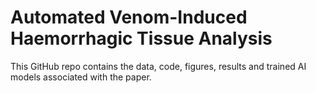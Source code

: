 # Automated Venom-Induced Haemorrhagic Tissue Analysis
This GitHub repo contains the data, code, figures, results and trained AI models associated with the paper.
